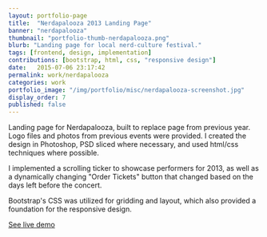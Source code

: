 ```yaml
---
layout: portfolio-page
title:  "Nerdapalooza 2013 Landing Page"
banner: "nerdapalooza"
thumbnail: "portfolio-thumb-nerdapalooza.png"
blurb: "Landing page for local nerd-culture festival."
tags: [frontend, design, implementation]
contributions: [bootstrap, html, css, "responsive design"]
date:   2015-07-06 23:17:42
permalink: work/nerdapalooza
categories: work
portfolio_image: "/img/portfolio/misc/nerdapalooza-screenshot.jpg"
display_order: 7
published: false
---
```


Landing page for Nerdapalooza, built to replace page from previous year. Logo files and photos from previous events were provided. I created the design in Photoshop, PSD sliced where necessary, and used html/css techniques where possible.

I implemented a scrolling ticker to showcase performers for 2013, as well as a dynamically changing "Order Tickets" button that changed based on the days left before the concert.

Bootstrap's CSS was utilized for gridding and layout, which also provided a foundation for the responsive design.

<p class="links">
  <span class="fa fa-link"></span> <a href="http://keeg.me/stuff/nerdapalooza-2013-landing-page/">See live demo</a>
</p>
